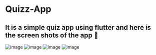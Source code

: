 # Quizz-App
## It is a simple quiz app using flutter and here is the screen shots of the app 📸
![image](https://github.com/user-attachments/assets/d5ca66b7-425c-4cba-bb61-12a84c956235)
![image](https://github.com/user-attachments/assets/113281e3-7242-46eb-a9dd-9622a30d8a22)
![image](https://github.com/user-attachments/assets/4d8c4fbe-79c3-4f77-920a-9270c625f6b6)
![image](https://github.com/user-attachments/assets/d92a04b3-b97a-43ef-8486-a82aae1299b1)

